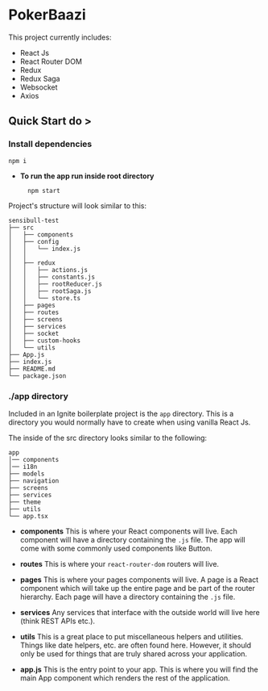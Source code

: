 # PokerBaazi

This project currently includes:

- React Js
- React Router DOM
- Redux
- Redux Saga
- Websocket
- Axios

## Quick Start do >

### Install dependencies
  ```
  npm i
  ```

- **To run the app run inside root directory**
  ```
    npm start
  ```

Project's structure will look similar to this:

```
sensibull-test
├── src
│   ├── components
│   ├── config
│   │   └── index.js
│   │   
│   ├── redux
│   │   ├── actions.js
│   │   ├── constants.js
│   │   ├── rootReducer.js
│   │   ├── rootSaga.js
│   │   └── store.ts
│   ├── pages
│   ├── routes
│   ├── screens
│   ├── services
│   ├── socket
│   ├── custom-hooks
│   └── utils
├── App.js
├── index.js
├── README.md
└── package.json

```

### ./app directory

Included in an Ignite boilerplate project is the `app` directory. This is a directory you would normally have to create when using vanilla React Js.

The inside of the src directory looks similar to the following:

```
app
│── components
│── i18n
├── models
├── navigation
├── screens
├── services
├── theme
├── utils
└── app.tsx
```

- **components**
  This is where your React components will live. Each component will have a directory containing the `.js` file. The app will come with some commonly used components like Button.



- **routes**
This is where your `react-router-dom` routers will live.


- **pages**
This is where your pages components will live. A page is a React component which will take up the entire page and be part of the router hierarchy. Each page will have a directory containing the `.js` file.


- **services**
Any services that interface with the outside world will live here (think REST APIs etc.).


- **utils**
This is a great place to put miscellaneous helpers and utilities. Things like date helpers, etc. are often found here. However, it should only be used for things that are truly shared across your application.

- **app.js** This is the entry point to your app. This is where you will find the main App component which renders the rest of the application.
